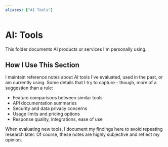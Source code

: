 ```yaml
---
aliases: ["AI Tools"]
---
```


# AI: Tools

This folder documents AI products or services I'm personally using.

## How I Use This Section

I maintain reference notes about AI tools I've evaluated, used in the past, or am currently using. Some details that I try to capture - though, more of a suggestion than a rule:

- Feature comparisons between similar tools
- API documentation summaries
- Security and data privacy concerns
- Usage limits and pricing options
- Response quality, integrations, ease of use

When evaluating new tools, I document my findings here to avoid repeating research later. Of course, these notes are highly subjective and reflect my opinion.
